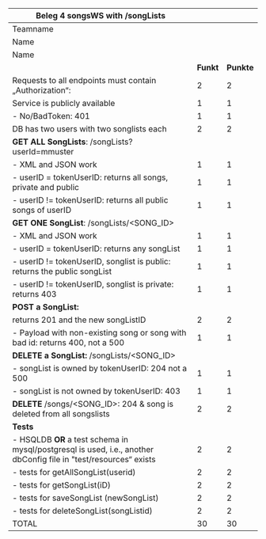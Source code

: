 | Beleg 4 songsWS with /songLists                              |           |            |
| ------------------------------------------------------------ | --------- | ---------- |
| Teamname                                                     |           |            |
| Name                                                         |           |            |
| Name                                                         |           |            |
|                                                              | **Funkt** | **Punkte** |
| Requests to all endpoints must contain „Authorization“:      | 2         | 2          |
| Service is publicly available                                | 1         | 1          |
| \- No/BadToken: 401                                          | 1         | 1          |
| DB has two users with two songlists each                     | 2         | 2          |
| **GET ALL SongLists**: /songLists?userId=mmuster             |           |            |
| \- XML and JSON work                                         | 1         | 1          |
| \- userID = tokenUserID: returns all songs, private and public | 1         | 1          |
| \- userID != tokenUserID: returns all public songs of userID | 1         | 1          |
| **GET ONE SongList**: /songLists/<SONG_ID>                   |           |            |
| \- XML and JSON work                                         | 1         | 1          |
| \- userID = tokenUserID: returns any songList                | 1         | 1          |
| \- userID != tokenUserID, songlist is public: returns the public songList | 1         | 1          |
| \- userID != tokenUserID, songlist is private: returns 403   | 1         | 1          |
| **POST a SongList:**                                         |           |            |
| returns 201 and the new songListID                           | 2         | 2          |
| \- Payload with non-existing song or song with bad id: returns 400, not a 500 | 1         | 1          |
| **DELETE a SongList:** /songLists/<SONG_ID>                  |           |            |
| \- songList is owned by tokenUserID: 204 not a 500           | 1         | 1          |
| \- songList is not owned by tokenUserID: 403                 | 1         | 1          |
| **DELETE** /songs/<SONG_ID>: 204 & song is deleted from all songslists | 2         | 2          |
| **Tests**                                                    |           |            |
| \- HSQLDB **OR** a test schema in mysql/postgresql is used, i.e., another dbConfig file in "test/resources“ exists | 2         | 2          |
| \- tests for getAllSongList(userid)                          | 2         | 2          |
| \- tests for getSongList(iD)                                 | 2         | 2          |
| \- tests for saveSongList (newSongList)                      | 2         | 2          |
| \- tests for deleteSongList(songListid)                      | 2         | 2          |
| TOTAL                                                        | 30        | 30         |

